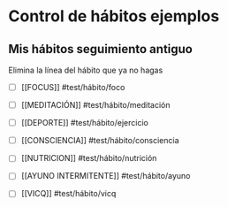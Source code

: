 # Control de hábitos ejemplos
## Mis hábitos seguimiento antiguo
Elimina la línea del hábito que ya no hagas
 - [ ] [[FOCUS]] #test/hábito/foco 
 - [ ] [[MEDITACIÓN]] #test/hábito/meditación
 - [ ] [[DEPORTE]] #test/hábito/ejercicio 
 - [ ] [[CONSCIENCIA]] #test/hábito/consciencia 
 - [ ] [[NUTRICION]] #test/hábito/nutrición 
 - [ ] [[AYUNO INTERMITENTE]] #test/hábito/ayuno 
 - [ ] [[VICQ]] #test/hábito/vicq 




